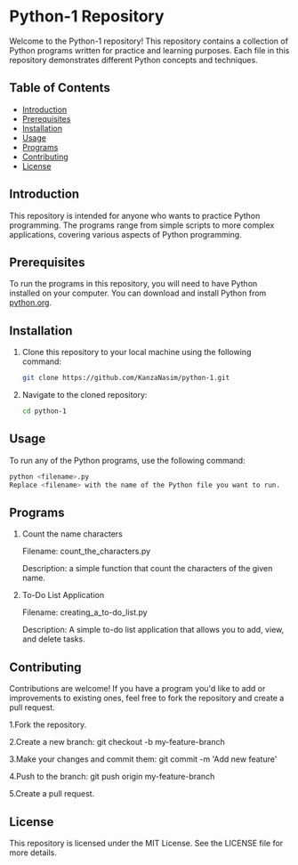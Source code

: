 # Python-1 Repository

Welcome to the Python-1 repository! This repository contains a collection of Python programs written for practice and learning purposes. Each file in this repository demonstrates different Python concepts and techniques.

## Table of Contents

- [Introduction](#introduction)
- [Prerequisites](#prerequisites)
- [Installation](#installation)
- [Usage](#usage)
- [Programs](#programs)
- [Contributing](#contributing)
- [License](#license)

## Introduction

This repository is intended for anyone who wants to practice Python programming. The programs range from simple scripts to more complex applications, covering various aspects of Python programming.

## Prerequisites

To run the programs in this repository, you will need to have Python installed on your computer. You can download and install Python from [python.org](https://www.python.org/downloads/).

## Installation

1. Clone this repository to your local machine using the following command:
    ```sh
    git clone https://github.com/KanzaNasim/python-1.git
    ```

2. Navigate to the cloned repository:
    ```sh
    cd python-1
    ```
    
## Usage

To run any of the Python programs, use the following command:
```sh
python <filename>.py
Replace <filename> with the name of the Python file you want to run.
 ```

## Programs

1. Count the name characters

    Filename: count_the_characters.py

    Description: a simple function that count the characters of the given name.

2. To-Do List Application

    Filename: creating_a_to-do_list.py

    Description: A simple to-do list application that allows you to add, view, and delete tasks.


## Contributing

Contributions are welcome! If you have a program you'd like to add or improvements to existing ones, feel free to fork the repository and create a pull request.

1.Fork the repository.

2.Create a new branch: git checkout -b my-feature-branch

3.Make your changes and commit them: git commit -m 'Add new feature'

4.Push to the branch: git push origin my-feature-branch

5.Create a pull request.

## License

This repository is licensed under the MIT License. See the LICENSE file for more details.
